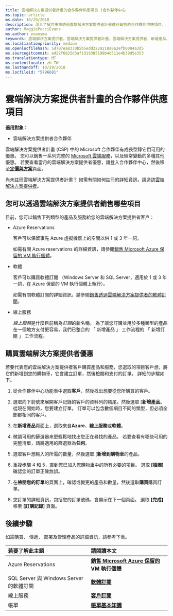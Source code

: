 ```yaml
---
title: 雲端解決方案提供者計畫的合作夥伴供應項目 |合作夥伴中心
ms.topic: article
ms.date: 10/29/2018
description: 深入了解可用來透過雲端解決方案提供者計畫進行銷售的合作夥伴供應項目。
author: MaggiePucciEvans
ms.author: evansma
keywords: 雲端解決方案提供者，雲端解決方案提供者計畫，雲端解決方案提供者，新增產品、 銷售給客戶，協力廠商優惠，雲端解決方案提供者優惠，雲端式服務，Azure，Office 365，Dynamics，雲端解決方案提供者合作夥伴，銷售雲端解決方案提供者，Azure RI，Azure 保留的虛擬機器執行個體，Azure保留區、 線上服務，訂閱軟體 AHUB、 Azure 上的 SQL Server、 Windows Server 上 Azure，客戶訂閱
ms.localizationpriority: medium
ms.openlocfilehash: 5d707ea8330b5b5edd3229218a8a2efb0004a3d5
ms.sourcegitcommit: ed22f6825d3af1d19385198b4d511e4b39d5e353
ms.translationtype: MT
ms.contentlocale: zh-TW
ms.lasthandoff: 10/29/2018
ms.locfileid: "5796681"
---
```

# <a name="partner-offers-in-the-cloud-solution-provider-program"></a>雲端解決方案提供者計畫的合作夥伴供應項目 

**適用對象：**

-  雲端解決方案提供者合作夥伴

雲端解決方案提供者計畫 (CSP) 中的 Microsoft 合作夥伴有成長型錄它們可用的優惠。 您可以銷售一系列完整的 [Microsoft 雲端服務](https://partner.microsoft.com/cloud-solution-provider/products-and-services)，以及經常變動的多種其他優惠。 若要查看當月的雲端解決方案提供者優惠，請登入合作夥伴中心，然後移至[**定價與方案**](https://partnercenter.microsoft.com/pcv/sales)頁面。  

尚未註冊雲端解決方案提供者計畫？ 如需有關如何註冊的詳細資訊，請造訪[雲端解決方案提供者](https://partner.microsoft.com/cloud-solution-provider)。 

## <a name="what-you-can-sell-through-csp"></a>您可以透過雲端解決方案提供者銷售哪些項目

目前，您可以銷售下列類型的產品及服務給您的雲端解決方案提供者客戶：

- Azure Reservations<br> 

    客戶可以保留事先 Azure 虛擬機器上的空間以供 1 或 3 年一詞。<br>
    
    如需有關 Azure reservations 的詳細資訊，請參閱[銷售 Microsoft Azure 保留的 VM 執行個體](azure-reservations.md)。

- 軟體<br>

    客戶可以購買軟體訂閱 （Windows Server 和 SQL Server，適用於 1 或 3 年一詞，在 Azure 保留的 VM 執行個體上執行）。<br>
 
  如需有關軟體訂閱的詳細資訊，請參閱[銷售透過雲端解決方案提供者的軟體訂閱](csp-software-subscriptions.md)。  

- 線上服務<br>

     *線上服務*是什麼目前稱為*訂閱*的新名稱。 為了讓您訂購並用於多種類型的產品在一個地方支付更容易，我們已整合的 「 新增產品 」 工作流程的 「 新增訂閱 」 工作流程。 

## <a name="buy-csp-offers"></a>購買雲端解決方案提供者優惠

若要代表您的雲端解決方案提供者客戶購買產品和服務，您選取的項目客戶想，將它們新增到您的購物車，它會建立訂單，然後檢閱和支付的訂單。 詳細的步驟如下。

1. 從合作夥伴中心功能表中選取**客戶**，然後找出想要從您所購買的客戶。 

2. 選取向下箭號來展開客戶記錄的客戶的資料列的結尾，然後選取 [**新增產品**。 從現在開始時，您要建立訂單。 訂單可以包含數個項目不同的類型，但必須全部都相同的客戶。

3. 在**新增產品**頁面上，選取來自**Azure**、**線上服務**或**軟體**。

4. 微調可用的篩選器來更輕鬆地找出您正在尋找的產品。 若要查看有哪些可用的完整清單，請將適用的篩選器為**任何**。 

5. 選取客戶想輸入的所需的數量，然後選取 [**新增到購物車**的產品。

6. 重複步驟 4 和 5，直到您已加入您購物車中的所有必要的項目。 選取 **\[檢閱\]** 確認您的訂單正確無誤。  

7. 在**檢閱您的訂單**的頁面上，確認或變更的產品和數量，然後選取**購買**購買訂單。 

8. 您訂單的詳細資訊，包括您的訂單號碼，會顯示在下一個頁面。 選取 **\[完成\]** 移至 **\[訂購記錄\]** 頁面。 


## <a name="next-steps"></a>後續步驟

如需購買、 傳遞、 部署及管理產品的詳細資訊，請參考下表。

|**若要了解此主題**   |**請閱讀本文**   |
|:---------------------------|:--------------------|
|Azure Reservations |[**銷售 Microsoft Azure 保留的 VM 執行個體**]( https://docs.microsoft.com/en-us/partner-center/azure-reservations) |
|SQL Server 與 Windows Server 的軟體訂閱 |[**軟體訂閱**]( https://docs.microsoft.com/en-us/partner-center/csp-software-subscriptions) |
|線上服務 |[**客戶訂閱**](https://docs.microsoft.com/en-us/partner-center/customer-subscriptions) |
|帳單 |[**帳單基本知識**]( https://docs.microsoft.com/en-us/partner-center/billing-basics) |

